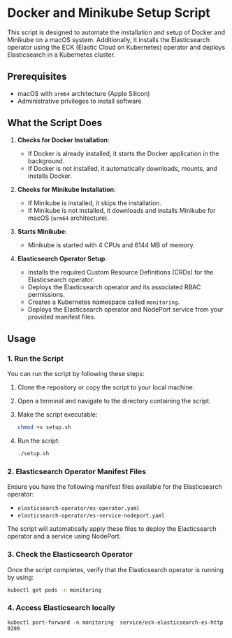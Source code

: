 # Docker and Minikube Setup Script

This script is designed to automate the installation and setup of Docker and Minikube on a macOS system. Additionally, it installs the Elasticsearch operator using the ECK (Elastic Cloud on Kubernetes) operator and deploys Elasticsearch in a Kubernetes cluster.

## Prerequisites

- macOS with `arm64` architecture (Apple Silicon)
- Administrative privileges to install software

## What the Script Does

1. **Checks for Docker Installation**:
    - If Docker is already installed, it starts the Docker application in the background.
    - If Docker is not installed, it automatically downloads, mounts, and installs Docker.

2. **Checks for Minikube Installation**:
    - If Minikube is installed, it skips the installation.
    - If Minikube is not installed, it downloads and installs Minikube for macOS (`arm64` architecture).

3. **Starts Minikube**:
    - Minikube is started with 4 CPUs and 6144 MB of memory.

4. **Elasticsearch Operator Setup**:
    - Installs the required Custom Resource Definitions (CRDs) for the Elasticsearch operator.
    - Deploys the Elasticsearch operator and its associated RBAC permissions.
    - Creates a Kubernetes namespace called `monitoring`.
    - Deploys the Elasticsearch operator and NodePort service from your provided manifest files.

## Usage

### 1. Run the Script

You can run the script by following these steps:

1. Clone the repository or copy the script to your local machine.
2. Open a terminal and navigate to the directory containing the script.
3. Make the script executable:

    ```bash
    chmod +x setup.sh
    ```

4. Run the script:

    ```bash
    ./setup.sh
    ```

### 2. Elasticsearch Operator Manifest Files

Ensure you have the following manifest files available for the Elasticsearch operator:
- `elasticsearch-operator/es-operator.yaml`
- `elasticsearch-operator/es-service-nodeport.yaml`

The script will automatically apply these files to deploy the Elasticsearch operator and a service using NodePort.

### 3. Check the Elasticsearch Operator

Once the script completes, verify that the Elasticsearch operator is running by using:

```bash
kubectl get pods -n monitoring
```

### 4. Access Elasticsearch locally
```
kubectl port-forward -n monitoring  service/eck-elasticsearch-es-http 9200
```
